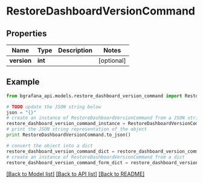 # RestoreDashboardVersionCommand


## Properties
Name | Type | Description | Notes
------------ | ------------- | ------------- | -------------
**version** | **int** |  | [optional] 

## Example

```python
from bgrafana_api.models.restore_dashboard_version_command import RestoreDashboardVersionCommand

# TODO update the JSON string below
json = "{}"
# create an instance of RestoreDashboardVersionCommand from a JSON string
restore_dashboard_version_command_instance = RestoreDashboardVersionCommand.from_json(json)
# print the JSON string representation of the object
print RestoreDashboardVersionCommand.to_json()

# convert the object into a dict
restore_dashboard_version_command_dict = restore_dashboard_version_command_instance.to_dict()
# create an instance of RestoreDashboardVersionCommand from a dict
restore_dashboard_version_command_form_dict = restore_dashboard_version_command.from_dict(restore_dashboard_version_command_dict)
```
[[Back to Model list]](../README.md#documentation-for-models) [[Back to API list]](../README.md#documentation-for-api-endpoints) [[Back to README]](../README.md)


